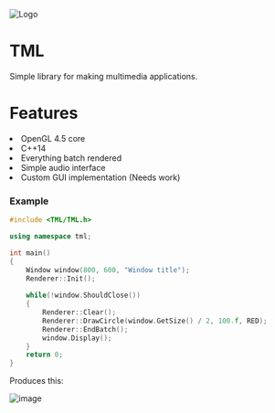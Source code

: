 ![Logo](https://user-images.githubusercontent.com/86045205/139578779-10c9f5cc-1185-4a45-a500-09b9c02be1ff.png)
  
# TML
Simple library for making multimedia applications.

<h1>Features</h1>
<li>OpenGL 4.5 core</li>
<li>C++14</li>
<li>Everything batch rendered</li>
<li>Simple audio interface</li>
<li>Custom GUI implementation (Needs work)</li>

<h3>Example</h3>

```c++
#include <TML/TML.h>

using namespace tml;

int main()
{
    Window window(800, 600, "Window title");
    Renderer::Init();
    
    while(!window.ShouldClose())
    {
        Renderer::Clear();
        Renderer::DrawCircle(window.GetSize() / 2, 100.f, RED);
        Renderer::EndBatch();
        window.Display();
    }
    return 0;
}
```

Produces this:

![image](https://user-images.githubusercontent.com/86045205/139579225-5f777849-0926-4470-865a-2983bd15765e.png)
